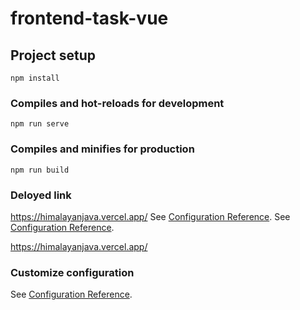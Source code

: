 # frontend-task-vue

## Project setup
```
npm install
```

### Compiles and hot-reloads for development
```
npm run serve
```

### Compiles and minifies for production
```
npm run build
```
### Deloyed link
 https://himalayanjava.vercel.app/
See [Configuration Reference]( ).
See [Configuration Reference]( ).

 https://himalayanjava.vercel.app/
### Customize configuration
See [Configuration Reference](https://cli.vuejs.org/config/).
